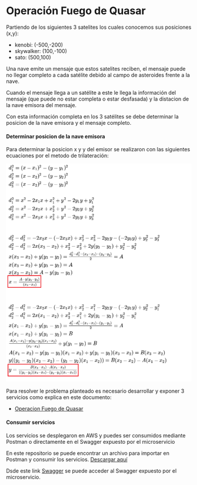 # Operación Fuego de Quasar

Partiendo de los siguientes 3 satelites los cuales conocemos sus posiciones (x,y):
 - kenobi: (-500,-200)
 - skywalker: (100,-100)
 - sato: (500,100)

Una nave emite un mensaje que estos satelites reciben, el mensaje puede no llegar completo a cada satélite debido al campo de asteroides frente a la nave.

Cuando el mensaje llega a un satélite a este le llega la información del mensaje (que puede no estar completa o estar desfasada) y la distacion de la nave emisora del mensaje.

Con esta información completa en los 3 satélites se debe determinar la posicion de la nave emisora y el mensaje completo.

#### Determinar posicion de la nave emisora

Para determinar la posicion x y y del emisor se realizaron con las siguientes ecuaciones por el metodo de trilateración:

![](https://github.com/PedroVega93/operationQuasar/blob/main/doc/formula_trilateracion.png)

Para resolver le problema planteado es necesario desarrollar y exponer 3 servicios como explica en este documento: 

- [Operacion Fuego de Quasar](https://github.com/PedroVega93/operationQuasar/blob/main/doc/Operacion%20Fuego%20de%20Quasar.pdf "Problema planteado")

#### Consumir servicios 

Los servicios se desplegaron en AWS y puedes ser consumidos mediante Postman o directamente en el Swagger expuesto por el microservicio

En este repositorio se puede encontrar un archivo para importar en Postman y consumir los servicios. [Descargar aquí](https://github.com/PedroVega93/operationQuasar/blob/main/doc/Operation-quasar.postman_collection_POSTMAN.json)

Dsde este link [Swagger](http://localhost:8080/operation-quasar/api/swagger-ui.html) se puede acceder al Swagger expuesto por el microservicio.
